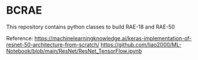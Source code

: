 # BCRAE

This repository contains python classes to build RAE-18 and RAE-50


Reference:
https://machinelearningknowledge.ai/keras-implementation-of-resnet-50-architecture-from-scratch/
https://github.com/liao2000/ML-Notebook/blob/main/ResNet/ResNet_TensorFlow.ipynb
